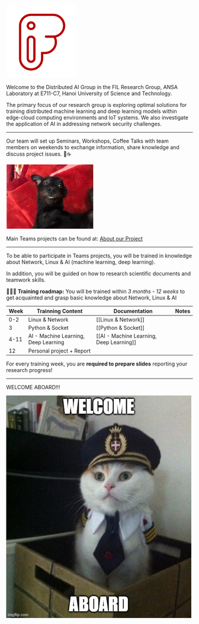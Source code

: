 ![FIL](/image/FIl.png)

Welcome to the Distributed AI Group in the FIL Research Group, ANSA Laboratory at E711-C7, Hanoi University of Science and Technology.

The primary focus of our research group is exploring optimal solutions for training distributed machine learning and deep learning models within edge-cloud computing environments and IoT systems. We also investigate the application of AI in addressing network security challenges.

-----

Our team will set up Seminars, Workshops, Coffee Talks with team members on weekends to exchange information, share knowledge and discuss project issues. 🌭☕

![smile in rain.png](/image/smile%20in%20rain.png)

Main Teams projects can be found at: [About our Project](https://github.com/future-internet-lab/chishiki/blob/main/T%E1%BB%95ng%20quan%20chung%20v%E1%BB%81%20Distributed%20AI.md)

--------
To be able to participate in Teams projects, you will be trained in knowledge about Network, Linux & AI (machine learning, deep learning).

In addition, you will be guided on how to research scientific documents and teamwork skills.

🤖🐳🐧
**Training roadmap:**
You will be trained within *3 months - 12 weeks* to get acquainted and grasp basic knowledge about Network, Linux & AI

| Week | Trainning Content                    | Documentation                            | Notes |
| ---- | ------------------------------------ | ---------------------------------------- | ----- |
| 0-2  | Linux & Network                      | [[Linux & Network]]                      |       |
| 3    | Python & Socket                      | [[Python & Socket]]                      |       |
| 4-11 | AI - Machine Learning, Deep Learning | [[AI - Machine Learning, Deep Learning]] |       |
| 12   | Personal project + Report            |                                          |       |
For every training week, you are **required to prepare slides** reporting your research progress!

----
WELCOME ABOARD!!!

![Pasted image 20240918024409.png](/image/Pasted%20image%2020240918024409.png)

